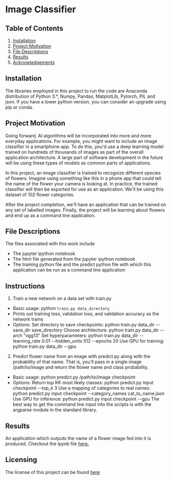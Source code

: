 
# **Image Classifier**


## Table of Contents
1. [Installation](https://github.com/A-Nuru/Image-Classifier#Installation)
2. [Project Motivation](https://github.com/A-Nuru/Image-Classifier#Project-Motivation)
3. [File Descriptions](https://github.com/A-Nuru/Image-Classifier#File-Descriptions)
4. [Results](https://github.com/A-Nuru/Image-Classifier#Results)
5. [Acknowledgements](https://github.com/A-Nuru/Image-Classifier#Licensing-Authors-Acknowledgements)

## Installation
The libraries employed in this project to run the code are Anaconda distribution of Python 3.*, Numpy, Pandas, MatplotLib, Pytorch, PIL and json. If you have a lower python version, you can consider an upgrade using pip or conda.

## Project Motivation
Going forward, AI algorithms will be incorporated into more and more everyday applications. For example, you might want to include an image classifier in a smartphone app. To do this, you'd use a deep learning model trained on hundreds of thousands of images as part of the overall application architecture. A large part of software development in the future will be using these types of models as common parts of applications.

In this project, an image classifier is trained to recognize different species of flowers. Imagine using something like this in a phone app that could tell the name of the flower your camera is looking at. In practice, the trained classifier will then be exported for use as an application. We'll be using this dataset of 102 flower categories.

After the project completion, we'll have an application that can be trained on any set of labelled images. Finally, the project will be learning about flowers and end up as a command line application. 

## File Descriptions
The files associated with this work include
* The jupyter ipython notebook 
* The html file generated from the jupyter ipython notebook
* The training python file and the predict python file with which this application can be run as a command line application
## Instructions
1. Train a new network on a data set with train.py

* Basic usage: python ```train.py data_directory```
* Prints out training loss, validation loss, and validation accuracy as the network trains
* Options:
Set directory to save checkpoints: python train.py data_dir --save_dir save_directory
Choose architecture: python train.py data_dir --arch "vgg13"
Set hyperparameters: python train.py data_dir --learning_rate 0.01 --hidden_units 512 --epochs 20
Use GPU for training: python train.py data_dir --gpu
2. Predict flower name from an image with predict.py along with the probability of that name. That is, you'll pass in a single image /path/to/image and return the flower name and class probability.

* Basic usage: python predict.py /path/to/image checkpoint
* Options:
Return top KK most likely classes: python predict.py input checkpoint --top_k 3
Use a mapping of categories to real names: python predict.py input checkpoint --category_names cat_to_name.json
Use GPU for inference: python predict.py input checkpoint --gpu
The best way to get the command line input into the scripts is with the argparse module in the standard library.
## Results
An application which outputs the name of a flower image fed into it is produced. Checkout the ipynb file [here.](https://github.com/A-Nuru/Image-Classifier/blob/master/Image%20Classifier%20Project.ipynb)

## Licensing
The license of this project can be found [here](https://github.com/A-Nuru/Image-Classifier/blob/master/LICENSE)

